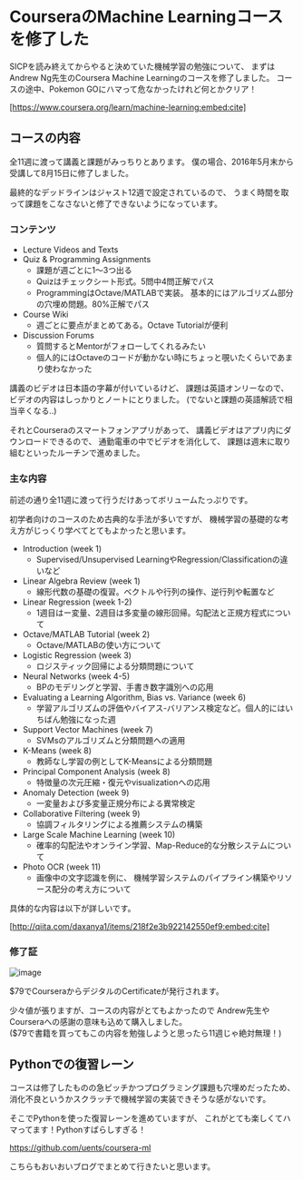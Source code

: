 CourseraのMachine Learningコースを修了した
========================================
SICPを読み終えてからやると決めていた機械学習の勉強について、
まずはAndrew Ng先生のCoursera Machine Learningのコースを修了しました。
コースの途中、Pokemon GOにハマって危なかったけれど何とかクリア！

[https://www.coursera.org/learn/machine-learning:embed:cite]

コースの内容
----------------------------------------
全11週に渡って講義と課題がみっちりとあります。
僕の場合、2016年5月末から受講して8月15日に修了しました。

最終的なデッドラインはジャスト12週で設定されているので、
うまく時間を取って課題をこなさないと修了できないようになっています。

### コンテンツ
- Lecture Videos and Texts
- Quiz & Programming Assignments
  + 課題が週ごとに1〜3つ出る
  + Quizはチェックシート形式。5問中4問正解でパス
  + ProgrammingはOctave/MATLABで実装。
    基本的にはアルゴリズム部分の穴埋め問題。80%正解でパス
- Course Wiki
  + 週ごとに要点がまとめてある。Octave Tutorialが便利
- Discussion Forums
  + 質問するとMentorがフォローしてくれるみたい
  + 個人的にはOctaveのコードが動かない時にちょっと覗いたくらいであまり使わなかった

講義のビデオは日本語の字幕が付いているけど、
課題は英語オンリーなので、ビデオの内容はしっかりとノートにとりました。
(でないと課題の英語解読で相当辛くなる..)

それとCourseraのスマートフォンアプリがあって、
講義ビデオはアプリ内にダウンロードできるので、
通勤電車の中でビデオを消化して、
課題は週末に取り組むといったルーチンで進めました。

### 主な内容
前述の通り全11週に渡って行うだけあってボリュームたっぷりです。

初学者向けのコースのため古典的な手法が多いですが、
機械学習の基礎的な考え方がじっくり学べてとてもよかったと思います。

- Introduction (week 1)
  + Supervised/Unsupervised LearningやRegression/Classificationの違いなど
- Linear Algebra Review (week 1)
  + 線形代数の基礎の復習。ベクトルや行列の操作、逆行列や転置など
- Linear Regression (week 1-2)
  + 1週目はー変量、2週目は多変量の線形回帰。勾配法と正規方程式について
- Octave/MATLAB Tutorial (week 2)
  + Octave/MATLABの使い方について
- Logistic Regression (week 3)
  + ロジスティック回帰による分類問題について
- Neural Networks (week 4-5)
  + BPのモデリングと学習、手書き数字識別への応用
- Evaluating a Learning Algorithm, Bias vs. Variance (week 6)
  + 学習アルゴリズムの評価やバイアス-バリアンス検定など。個人的にはいちばん勉強になった週
- Support Vector Machines (week 7)
  + SVMsのアルゴリズムと分類問題への適用
- K-Means (week 8)
  + 教師なし学習の例としてK-Meansによる分類問題
- Principal Component Analysis (week 8)
  + 特徴量の次元圧縮・復元やvisualizationへの応用
- Anomaly Detection (week 9)
  + 一変量および多変量正規分布による異常検定
- Collaborative Filtering (week 9)
  + 協調フィルタリングによる推薦システムの構築
- Large Scale Machine Learning (week 10)
  + 確率的勾配法やオンライン学習、Map-Reduce的な分散システムについて
- Photo OCR (week 11)
  + 画像中の文字認識を例に、
    機械学習システムのパイプライン構築やリソース配分の考え方について
  
具体的な内容は以下が詳しいです。

[http://qiita.com/daxanya1/items/218f2e3b922142550ef9:embed:cite]

### 修了証
![image](https://farm9.staticflickr.com/8441/28872258580_79c9bfb639_o_d.png)

$79でCourseraからデジタルのCertificateが発行されます。

少々値が張りますが、コースの内容がとてもよかったので
Andrew先生やCourseraへの感謝の意味も込めて購入しました。<br>
($79で書籍を買ってもこの内容を勉強しようと思ったら11週じゃ絶対無理！)


Pythonでの復習レーン
----------------------------------------
コースは修了したものの急ピッチかつプログラミング課題も穴埋めだったため、
消化不良というかスクラッチで機械学習の実装できそうな感がないです。

そこでPythonを使った復習レーンを進めていますが、
これがとても楽しくてハマってます！Pythonすばらしすぎる！

https://github.com/uents/coursera-ml

こちらもおいおいブログでまとめて行きたいと思います。
